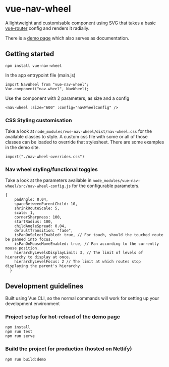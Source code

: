 # vue-nav-wheel

A lightweight and customisable component using SVG that takes a basic [vue-router](https://www.npmjs.com/package/vue-router) config and renders it radially.

There is a [demo page](https://vue-nav-wheel-demo.netlify.com/#/) which also serves as documentation.

## Getting started

```
npm install vue-nav-wheel
```

In the app entrypoint file (main.js)

```
import NavWheel from "vue-nav-wheel";
Vue.component("nav-wheel", NavWheel);
```

Use the component with 2 parameters, as size and a config

```
<nav-wheel :size="600" :config="navWheelConfig" />
```

### CSS Styling customisation

Take a look at `node_modules/vue-nav-wheel/dist/nav-wheel.css` for the available classes to style.
A custom css file with some or all of those classes can be loaded to override that stylesheet. There are some examples in the demo site.

```
import("./nav-wheel-overrides.css")
```

### Nav wheel styling/functional toggles

Take a look at the parameters available in `node_modules/vue-nav-wheel/src/nav-wheel-config.js` for the configurable parameters.

```
{
    padAngle: 0.04,
    spaceBetweenParentChild: 10,
    shrinkRouteScale: 5,
    scale: 1,
    cornerSharpness: 100,
    startRadius: 100,
    childAngleSpread: 0.04,
    defaultTransition: "fade",
    isPanOnSelectEnabled: true, // For touch, should the touched route be panned into focus.
    isPanOnMouseMoveEnabled: true, // Pan according to the currently mouse position.
    hierarchyLevelsDisplayLimit: 3, // The limit of levels of hierarchy to display at once.
    hierarchyLevelFocus: 2 // The limit at which routes stop displaying the parent's hierarchy.
  }
```

## Development guidelines

Built using Vue CLI, so the normal commands will work for setting up your development environment

### Project setup for hot-reload of the demo page

```
npm install
npm run test
npm run serve
```

### Build the project for production (hosted on Netlify)

```
npm run build:demo
```

